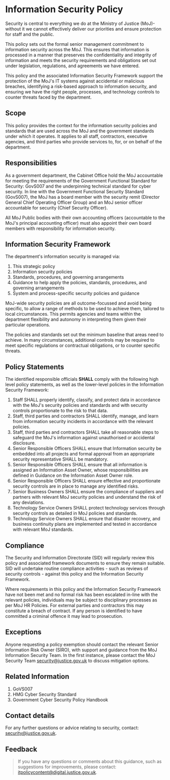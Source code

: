 # Information Security Policy

Security is central to everything we do at the Ministry of Justice \(MoJ\)- without it we cannot effectively deliver our priorities and ensure protection for staff and the public.

This policy sets out the formal senior management commitment to information security across the MoJ. This ensures that information is processed in a manner that preserves the confidentiality and integrity of information and meets the security requirements and obligations set out under legislation, regulations, and agreements we have entered.

This policy and the associated Information Security Framework support the protection of the MoJ's IT systems against accidental or malicious breaches, identifying a risk-based approach to information security, and ensuring we have the right people, processes, and technology controls to counter threats faced by the department.

## Scope

This policy provides the context for the information security policies and standards that are used across the MoJ and the government standards under which it operates. It applies to all staff, contractors, executive agencies, and third parties who provide services to, for, or on behalf of the department.

## Responsibilities

As a government department, the Cabinet Office hold the MoJ accountable for meeting the requirements of the Government Functional Standard for Security: GovS007 and the underpinning technical standard for cyber security. In line with the Government Functional Security Standard \(GovS007\), the MoJ has a board member with the security remit \(Director General Chief Operating Officer Group\) and an MoJ senior officer accountable for security \(Chief Security Officer\).

All MoJ Public bodies with their own accounting officers \(accountable to the MoJ's principal accounting officer\) must also appoint their own board members with responsibility for information security.

## Information Security Framework

The department's information security is managed via:

1.  This strategic policy
2.  Information security policies
3.  Standards, procedures, and governing arrangements
4.  Guidance to help apply the policies, standards, procedures, and governing arrangements
5.  System and process-specific security policies and guidance

MoJ-wide security policies are all outcome-focussed and avoid being specific, to allow a range of methods to be used to achieve them, tailored to local circumstances. This permits agencies and teams within the department flexibility and autonomy in interpreting them given their particular operations.

The policies and standards set out the minimum baseline that areas need to achieve. In many circumstances, additional controls may be required to meet specific regulations or contractual obligations, or to counter specific threats.

## Policy Statements

The identified responsible officials **SHALL** comply with the following high level policy statements, as well as the lower-level policies in the Information Security Framework:

1.  Staff SHALL properly identify, classify, and protect data in accordance with the MoJ's security policies and standards and with security controls proportionate to the risk to that data.
2.  Staff, third parties and contractors SHALL identify, manage, and learn from information security incidents in accordance with the relevant policies.
3.  Staff, third parties and contractors SHALL take all reasonable steps to safeguard the MoJ's information against unauthorised or accidental disclosure.
4.  Senior Responsible Officers SHALL ensure that Information security be embedded into all projects and formal approval from an appropriate security representative SHALL be mandatory.
5.  Senior Responsible Officers SHALL ensure that all information is assigned an Information Asset Owner, whose responsibilities are defined in Guidance on the Information Asset Owner role.
6.  Senior Responsible Officers SHALL ensure effective and proportionate security controls are in place to manage any identified risks.
7.  Senior Business Owners SHALL ensure the compliance of suppliers and partners with relevant MoJ security policies and understand the risk of any deviations.
8.  Technology Service Owners SHALL protect technology services through security controls as detailed in MoJ policies and standards.
9.  Technology Service Owners SHALL ensure that disaster recovery, and business continuity plans are implemented and tested in accordance with relevant MoJ standards.

## Compliance

The Security and Information Directorate \(SID\) will regularly review this policy and associated framework documents to ensure they remain suitable. SID will undertake routine compliance activities - such as reviews of security controls - against this policy and the Information Security Framework.

Where requirements in this policy and the Information Security Framework have not been met and no formal risk has been escalated in-line with the relevant policies, individuals may be subject to disciplinary processes as per MoJ HR Policies. For external parties and contractors this may constitute a breach of contract. If any person is identified to have committed a criminal offence it may lead to prosecution.

## Exceptions

Anyone requesting a policy exemption should contact the relevant Senior Information Risk Owner \(SIRO\), with support and guidance from the MoJ Information Security Team. In the first instance, please contact the MoJ Security Team security@justice.gov.uk to discuss mitigation options.

## Related Information

1.  GoVS007
2.  HMG Cyber Security Standard
3.  Government Cyber Security Policy Handbook

## Contact details

For any further questions or advice relating to security, contact: [security@justice.gov.uk](mailto:security@justice.gov.uk).

## Feedback

> If you have any questions or comments about this guidance, such as suggestions for improvements, please contact: [itpolicycontent@digital.justice.gov.uk](mailto:itpolicycontent@digital.justice.gov.uk).

